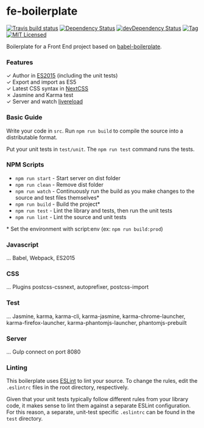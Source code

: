 # fe-boilerplate
[![Travis build status](http://img.shields.io/travis/raulmoyareyes/fe-boilerplate.svg?style=flat)](https://travis-ci.org/raulmoyareyes/fe-boilerplate)
[![Dependency Status](https://david-dm.org/raulmoyareyes/fe-boilerplate.svg)](https://david-dm.org/raulmoyareyes/fe-boilerplate)
[![devDependency Status](https://david-dm.org/raulmoyareyes/fe-boilerplate/dev-status.svg)](https://david-dm.org/raulmoyareyes/fe-boilerplate#info=devDependencies)
[![Tag](https://img.shields.io/github/tag/raulmoyareyes/fe-boilerplate.svg?style=flat)](https://github.com/raulmoyareyes/fe-boilerplate/releases)
[![MIT Licensed](http://img.shields.io/badge/license-MIT-blue.svg?style=flat)](#license)

Boilerplate for a Front End project based on [babel-boilerplate](https://github.com/babel/generator-babel-boilerplate).

### Features

✓ Author in [ES2015](https://babeljs.io/docs/learn-es2015/) (including the unit tests)  
✓ Export and import as ES5  
✓ Latest CSS syntax in [NextCSS](http://cssnext.io/features/)  
✗ Jasmine and Karma test  
✓ Server and watch [livereload](https://github.com/AveVlad/gulp-connect)  

### Basic Guide

Write your code in `src`. Run `npm run build` to compile the source into a distributable format.

Put your unit tests in `test/unit`. The `npm run test` command runs the tests.

### NPM Scripts

- `npm run start` - Start server on dist folder
- `npm run clean` - Remove dist folder
- `npm run watch` - Continuously run the build as you make changes to the source
   and test files themselves*
- `npm run build` - Build the project*
- `npm run test` - Lint the library and tests, then run the unit tests
- `npm run lint` - Lint the source and unit tests

\* Set the environment with script:env (ex: `npm run build:prod`)

### Javascript
... Babel, Webpack, ES2015

### CSS
... Plugins postcss-cssnext, autoprefixer, postcss-import
 
### Test
... Jasmine, karma, karma-cli, karma-jasmine, karma-chrome-launcher, 
karma-firefox-launcher, karma-phantomjs-launcher, phantomjs-prebuilt

### Server
... Gulp connect on port 8080

### Linting

This boilerplate uses [ESLint](http://eslint.org/) to lint your source. To
change the rules, edit the `.eslintrc` files in the root directory, respectively.

Given that your unit tests typically follow different rules from your library
code, it makes sense to lint them against a separate ESLint configuration. For
this reason, a separate, unit-test specific `.eslintrc` can be found in the
`test` directory.